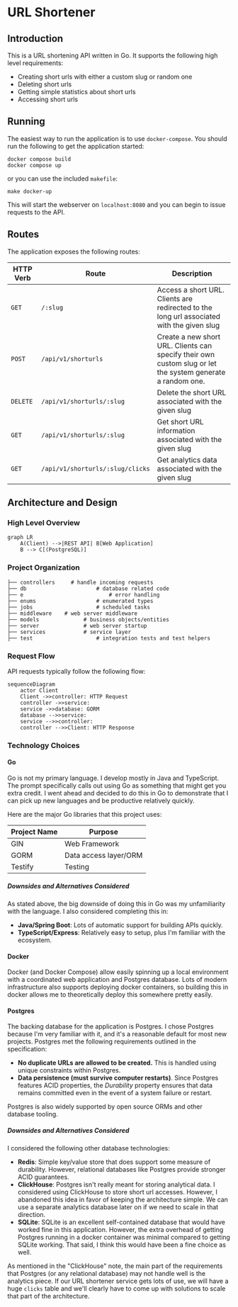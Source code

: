 # URL Shortener

## Introduction

This is a URL shortening API written in Go. It supports the following high level requirements:

* Creating short urls with either a custom slug or random one
* Deleting short urls
* Getting simple statistics about short urls
* Accessing short urls

## Running

The easiest way to run the application is to use `docker-compose`. You should run the following to get the application started:

```
docker compose build
docker compose up
```

or you can use the included `makefile`:

```
make docker-up
```

This will start the webserver on `localhost:8080` and you can begin to issue requests to the API.

## Routes

The application exposes the following routes:

| HTTP Verb     | Route               | Description |
| ------------- | --------------------| ----------- |
| `GET`         | `/:slug`            | Access a short URL. Clients are redirected to the long url associated with the given slug
| `POST`        | `/api/v1/shorturls` | Create a new short URL. Clients can specify their own custom slug or let the system generate a random one.
| `DELETE`      | `/api/v1/shorturls/:slug` | Delete the short URL associated with the given slug
| `GET`         | `/api/v1/shorturls/:slug` | Get short URL information associated with the given slug
| `GET`         | `/api/v1/shorturls/:slug/clicks` | Get analytics data associated with the given slug

## Architecture and Design

### High Level Overview

```mermaid
graph LR
    A(Client) -->|REST API| B[Web Application]
    B --> C[(PostgreSQL)]
```

### Project Organization

```
├── controllers		# handle incoming requests
├── db						# database related code
├── e							# error handling
├── enums					# enumerated types
├── jobs					# scheduled tasks
├── middleware    # web server middleware
├── models				# business objects/entities
├── server				# web server startup
├── services			# service layer
├── test					# integration tests and test helpers
```

### Request Flow

API requests typically follow the following flow:

```mermaid
sequenceDiagram
    actor Client
    Client ->>controller: HTTP Request
    controller ->>service: 
    service ->>database: GORM
    database -->>service: 
    service -->>controller: 
    controller -->>Client: HTTP Response
```

### Technology Choices

#### Go

Go is not my primary language. I develop mostly in Java and TypeScript. The prompt specifically calls out using Go as something that might get you extra credit. I went ahead and decided to do this in Go to demonstrate that I can pick up new languages and be productive relatively quickly.

Here are the major Go libraries that this project uses:

| Project Name | Purpose               |
|--------------|-----------------------|
| GIN          | Web Framework         |
| GORM         | Data access layer/ORM |
| Testify      | Testing               |

##### Downsides and Alternatives Considered

As stated above, the big downside of doing this in Go was my unfamiliarity with the language. I also considered completing this in:

* **Java/Spring Boot**: Lots of automatic support for building APIs quickly.
* **TypeScript/Express**: Relatively easy to setup, plus I'm familiar with the ecosystem.

#### Docker

Docker (and Docker Compose) allow easily spinning up a local environment with a coordinated web application and Postgres database. Lots of modern infrastructure also supports deploying docker containers, so building this in docker allows me to theoretically deploy this somewhere pretty easily.

#### Postgres

The backing database for the application is Postgres. I chose Postgres because I'm very familiar with it, and it's a reasonable default for most new projects. Postgres met the following requirements outlined in the specification:

* **No duplicate URLs are allowed to be created.** This is handled using unique constraints within Postgres.
* **Data persistence (must survive computer restarts)**. Since Postgres features ACID properties, the _Durability_ property ensures that data remains committed even in the event of a system failure or restart.

Postgres is also widely supported by open source ORMs and other database tooling.

##### Downsides and Alternatives Considered

I considered the following other database technologies:

* **Redis**: Simple key/value store that does support some measure of durability. However, relational databases like Postgres provide stronger ACID guarantees.
* **ClickHouse**: Postgres isn't really meant for storing analytical data. I considered using ClickHouse to store short url accesses. However, I abandoned this idea in favor of keeping the architecture simple. We can use a separate analytics database later on if we need to scale in that direction.
* **SQLite**: SQLite is an excellent self-contained database that would have worked fine in this application. However, the extra overhead of getting Postgres running in a docker container was minimal compared to getting SQLite working. That said, I think this would have been a fine choice as well.

As mentioned in the "ClickHouse" note, the main part of the requirements that Postgres (or any relational database) may not handle well is the analytics piece. If our URL shortener service gets lots of use, we will have a huge `clicks` table and we'll clearly have to come up with solutions to scale that part of the architecture.



